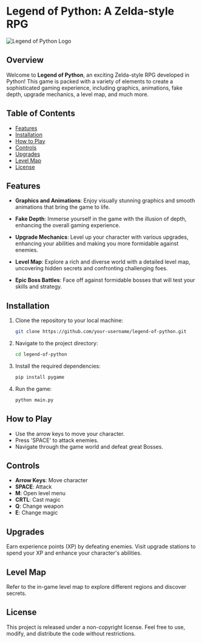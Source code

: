 # Legend of Python: A Zelda-style RPG

![Legend of Python Logo]([https://example.com/path/to/logo.png](https://www.reddit.com/media?url=https%3A%2F%2Fpreview.redd.it%2Ftwwh1vlismd81.png%3Fwidth%3D1280%26format%3Dpng%26auto%3Dwebp%26s%3D0628299e1be2511d6880da85818ca93e9cd23814))

## Overview

Welcome to **Legend of Python**, an exciting Zelda-style RPG developed in Python! This game is packed with a variety of elements to create a sophisticated gaming experience, including graphics, animations, fake depth, upgrade mechanics, a level map, and much more.

## Table of Contents

- [Features](#features)
- [Installation](#installation)
- [How to Play](#how-to-play)
- [Controls](#controls)
- [Upgrades](#upgrades)
- [Level Map](#level-map)
- [License](#license)

## Features

- **Graphics and Animations**: Enjoy visually stunning graphics and smooth animations that bring the game to life.

- **Fake Depth**: Immerse yourself in the game with the illusion of depth, enhancing the overall gaming experience.

- **Upgrade Mechanics**: Level up your character with various upgrades, enhancing your abilities and making you more formidable against enemies.

- **Level Map**: Explore a rich and diverse world with a detailed level map, uncovering hidden secrets and confronting challenging foes.

- **Epic Boss Battles**: Face off against formidable bosses that will test your skills and strategy.

## Installation

1. Clone the repository to your local machine:

   ```bash
   git clone https://github.com/your-username/legend-of-python.git

2. Navigate to the project directory:

    ```bash
    cd legend-of-python
    ```

3. Install the required dependencies:

    ```bash
    pip install pygame
    ```

4. Run the game:

    ```bash
    python main.py
    ```

## How to Play

- Use the arrow keys to move your character.
- Press 'SPACE' to attack enemies.
- Navigate through the game world and defeat great Bosses.

## Controls

- **Arrow Keys**: Move character
- **SPACE**: Attack
- **M**: Open level menu
- **CRTL**: Cast magic
- **Q**: Change weapon
- **E**: Change magic

## Upgrades

Earn experience points (XP) by defeating enemies. Visit upgrade stations to spend your XP and enhance your character's abilities.

## Level Map

Refer to the in-game level map to explore different regions and discover secrets.

## License

This project is released under a non-copyright license. Feel free to use, modify, and distribute the code without restrictions.
